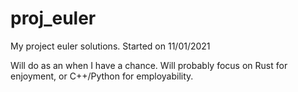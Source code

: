 # proj_euler
My project euler solutions. Started on 11/01/2021

Will do as an when I have a chance. Will probably focus on Rust for enjoyment, or C++/Python for employability.
